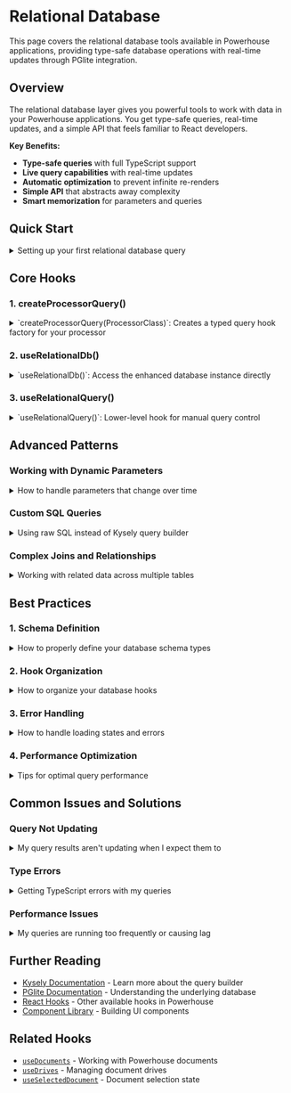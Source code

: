 # Relational Database

This page covers the relational database tools available in Powerhouse applications, providing type-safe database operations with real-time updates through PGlite integration.

## Overview

The relational database layer gives you powerful tools to work with data in your Powerhouse applications. You get type-safe queries, real-time updates, and a simple API that feels familiar to React developers.

**Key Benefits:**
- **Type-safe queries** with full TypeScript support
- **Live query capabilities** with real-time updates  
- **Automatic optimization** to prevent infinite re-renders
- **Simple API** that abstracts away complexity
- **Smart memorization** for parameters and queries

## Quick Start

<details>
<summary>Setting up your first relational database query</summary>

### Step 1: Define your database schema

```typescript
type MyDatabase = {
  users: {
    id: number;
    name: string;
    email: string;
  };
  posts: {
    id: number;
    title: string;
    content: string;
    author_id: number;
  };
};
```

### Step 2: Create a typed query hook

```typescript
import { createProcessorQuery } from '@powerhousedao/reactor-browser/relational';
import { MyProcessor } from './processors/my-processor';

// Create a typed query hook for your processor
const useTypedQuery = createProcessorQuery(MyProcessor);
```

### Step 3: Use it in your component

```typescript
// Simple query - no parameters needed
export function useUserList(driveId: string) {
  return useTypedQuery(driveId, db => {
    return db.selectFrom('users').selectAll().compile();
  });
}

// Query with parameters
export function useUserById(driveId: string, userId: number) {
  return useTypedQuery(
    driveId,
    (db, params) => {
      return db
        .selectFrom('users')
        .selectAll()
        .where('id', '=', params.userId)
        .compile();
    },
    { userId }
  );
}
```

### Step 4: Use in your React component

```typescript
function UserList({ driveId }: { driveId: string }) {
  const { isLoading, error, result } = useUserList(driveId);

  if (isLoading) return <div>Loading...</div>;
  if (error) return <div>Error: {error.message}</div>;
  if (!result) return <div>No data</div>;

  return (
    <ul>
      {result.rows.map(user => (
        <li key={user.id}>
          {user.name} - {user.email}
        </li>
      ))}
    </ul>
  );
}
```

</details>

## Core Hooks

### 1. createProcessorQuery()

<details>
<summary>`createProcessorQuery(ProcessorClass)`: Creates a typed query hook factory for your processor</summary>

### Function Name and Signature

```typescript
function createProcessorQuery<Schema>(
  ProcessorClass: RelationalDbProcessorClass<Schema>
): TypedQueryHook<Schema>
```

### Description

Creates a typed query hook factory for a specific processor class. This is the main function you'll use to create hooks for querying your relational database.

### Usage Example

```typescript
import { createProcessorQuery } from '@powerhousedao/reactor-browser/relational';
import { MyProcessor } from './processors/my-processor';

// Create a typed query hook for your processor
const useTypedQuery = createProcessorQuery(MyProcessor);

// Use it to create specific query hooks
export const useUsers = (driveId: string) => {
  return useTypedQuery(driveId, (db) => {
    return db.selectFrom('users').selectAll().compile();
  });
};

// With parameters
export const useUsersByStatus = (driveId: string, status: string) => {
  return useTypedQuery(
    driveId,
    (db, params) => {
      return db
        .selectFrom('users')
        .selectAll()
        .where('status', '=', params.status)
        .compile();
    },
    { status }
  );
};
```

### Parameters

The returned hook accepts:
- `driveId`: The ID of the drive
- `queryCallback`: Function that receives the database instance and optional parameters
- `parameters`: Optional parameters for the query

### Return Value

```typescript
{
  isLoading: boolean;      // True while loading or retrying
  error: Error | null;     // Any error that occurred
  result: LiveQueryResults<T> | null;  // Query results with live updates
}
```

### Notes / Caveats

- Create one `useTypedQuery` hook per processor
- The hook includes automatic retry logic for common errors
- Parameters are automatically memoized
- Queries are live and will update automatically when data changes

</details>

### 2. useRelationalDb()

<details>
<summary>`useRelationalDb<Schema>()`: Access the enhanced database instance directly</summary>

### Hook Name and Signature

```typescript
function useRelationalDb<Schema>(): IRelationalDb<Schema>
```

### Description

Provides direct access to the enhanced Kysely database instance with live query capabilities. Use this when you need to perform relational database operations outside of the typical query patterns.

### Usage Example

```typescript
import { useRelationalDb } from '@powerhousedao/reactor-browser/relational';

function DatabaseOperations() {
  const { db, isLoading, error } = useRelationalDb<MyDatabase>();
  
  const createUser = async (name: string, email: string) => {
    if (!db) return;
    
    // Direct database operations
    await db
      .insertInto('users')
      .values({ name, email })
      .execute();
  };
  
  if (isLoading) return <div>Database initializing...</div>;
  if (error) return <div>Database error: {error.message}</div>;
  
  return (
    <button onClick={() => createUser('John', 'john@example.com')}>
      Create User
    </button>
  );
}
```

### Parameters

- `Schema` - TypeScript type defining your database schema

### Return Value

```typescript
{
  db: EnhancedKysely<Schema> | null;    // Enhanced Kysely instance with live capabilities
  isLoading: boolean;                   // True while database is initializing
  error: Error | null;                  // Any initialization error
}
```

### Notes / Caveats

- Always check if `db` is not null before using it
- The database instance includes both Kysely methods and live query capabilities
- Use this for direct database operations like inserts, updates, and deletes
- For queries, prefer `createProcessorQuery()` which provides better optimization

### Related Hooks

- [`createProcessorQuery`](#1-createprocessorquery) - For optimized queries
- [`useRelationalQuery`](#3-userelationalquery) - For manual query control

</details>

### 3. useRelationalQuery()

<details>
<summary>`useRelationalQuery<Schema, T, TParams>()`: Lower-level hook for manual query control</summary>

### Hook Name and Signature

```typescript
function useRelationalQuery<Schema, T, TParams>(
  queryCallback: (db: EnhancedKysely<Schema>, parameters?: TParams) => QueryCallbackReturnType,
  parameters?: TParams
): QueryResult<T>
```

### Description

Lower-level hook for creating live queries with manual control over the query callback and parameters. Most developers should use `createProcessorQuery()` instead, but this hook is useful for advanced use cases.

### Usage Example

```typescript
import { useRelationalQuery } from '@powerhousedao/reactor-browser/relational';

function UserCount() {
  const { result, isLoading, error } = useRelationalQuery<MyDatabase, { count: number }>(
    (db) => {
      return db
        .selectFrom('users')
        .select(db.fn.count('id').as('count'))
        .compile();
    }
  );
  
  if (isLoading) return <div>Loading...</div>;
  if (error) return <div>Error: {error.message}</div>;
  
  return <div>User count: {result?.rows[0]?.count ?? 0}</div>;
}
```

### Parameters

- `queryCallback` - Function that receives the database instance and optional parameters
- `parameters` - Optional parameters for the query

### Return Value

```typescript
{
  result: LiveQueryResults<T> | null;  // Live query results
  isLoading: boolean;                  // Combined loading state
  error: Error | null;                 // Any error that occurred
}
```

### Notes / Caveats

- This hook doesn't include automatic parameter memoization
- Use `createProcessorQuery()` for better developer experience and optimization
- Useful for cases where you need manual control over the query lifecycle

### Related Hooks

- [`createProcessorQuery`](#1-createprocessorquery) - Recommended higher-level API
- [`useRelationalDb`](#2-usedelationaldb) - For direct database access

</details>

## Advanced Patterns

### Working with Dynamic Parameters

<details>
<summary>How to handle parameters that change over time</summary>

### Problem

You need to create queries that update automatically when search terms, filters, or other parameters change.

### Solution

The `createProcessorQuery` hook automatically handles parameter changes and memoizes them using deep comparison:

```typescript
function useSearchResults() {
  const [searchTerm, setSearchTerm] = useState('');
  const [category, setCategory] = useState('all');

  // Query automatically updates when searchTerm or category changes
  const result = useTypedQuery(
    (db, params) => {
      let query = db.selectFrom('products').selectAll();
      
      if (params.searchTerm) {
        query = query.where('name', 'like', `%${params.searchTerm}%`);
      }
      
      if (params.category !== 'all') {
        query = query.where('category', '=', params.category);
      }
      
      return query.compile();
    },
    { searchTerm, category }
  );

  return { result, setSearchTerm, setCategory };
}
```

### Key Points

- Parameters are automatically memoized using deep comparison
- No need to wrap parameters in `useMemo`
- Query re-runs only when parameter values actually change
- Works with complex nested objects

</details>

### Custom SQL Queries

<details>
<summary>Using raw SQL instead of Kysely query builder</summary>

### Problem

You need to write complex SQL queries that are easier to express in raw SQL than using the Kysely query builder.

### Solution

You can return raw SQL queries from your callback:

```typescript
function useCustomUserStats() {
  return useTypedQuery(() => {
    return {
      sql: `
        SELECT 
          u.name, 
          COUNT(p.id) as post_count,
          MAX(p.created_at) as last_post_date
        FROM users u 
        LEFT JOIN posts p ON u.id = p.author_id 
        GROUP BY u.id, u.name
        ORDER BY post_count DESC
      `
    };
  });
}

// With parameters
function useUserPostsByDateRange(startDate: string, endDate: string) {
  return useTypedQuery(
    (db, params) => {
      return {
        sql: `
          SELECT p.*, u.name as author_name
          FROM posts p
          JOIN users u ON p.author_id = u.id
          WHERE p.created_at BETWEEN $1 AND $2
          ORDER BY p.created_at DESC
        `,
        parameters: [params.startDate, params.endDate]
      };
    },
    { startDate, endDate }
  );
}
```

### Key Points

- Return an object with `sql` and optional `parameters` properties
- Use parameterized queries ($1, $2, etc.) for dynamic values
- You can mix Kysely and raw SQL approaches in the same application

</details>

### Complex Joins and Relationships

<details>
<summary>Working with related data across multiple tables</summary>

### Problem

You need to fetch related data from multiple tables with complex relationships.

### Solution

Use Kysely's join capabilities within your query callbacks:

```typescript
function useUsersWithPosts() {
  return useTypedQuery(db => {
    return db
      .selectFrom('users')
      .leftJoin('posts', 'users.id', 'posts.author_id')
      .select([
        'users.id',
        'users.name',
        'users.email',
        'posts.title as post_title',
        'posts.content as post_content'
      ])
      .compile();
  });
}

// More complex example with multiple joins and aggregations
function useUserDashboardData(userId: number) {
  return useTypedQuery(
    (db, params) => {
      return db
        .selectFrom('users')
        .leftJoin('posts', 'users.id', 'posts.author_id')
        .leftJoin('comments', 'posts.id', 'comments.post_id')
        .select([
          'users.id',
          'users.name',
          'users.email',
          db.fn.count('posts.id').as('post_count'),
          db.fn.count('comments.id').as('comment_count')
        ])
        .where('users.id', '=', params.userId)
        .groupBy(['users.id', 'users.name', 'users.email'])
        .compile();
    },
    { userId }
  );
}
```

### Key Points

- Use Kysely's join methods for related data
- Leverage aggregation functions for counts and calculations
- Type safety is maintained throughout complex queries

</details>

## Best Practices

### 1. Schema Definition

<details>
<summary>How to properly define your database schema types</summary>

Always define clear TypeScript interfaces for your database schema:

```typescript
// ✅ Good - Clear, typed schema
type AppDatabase = {
  users: {
    id: number;
    name: string;
    email: string;
    created_at: Date;
    updated_at: Date;
  };
  posts: {
    id: number;
    title: string;
    content: string;
    author_id: number;
    published: boolean;
    created_at: Date;
  };
};

// ❌ Avoid - Vague or missing types
type BadDatabase = {
  users: any;
  posts: Record<string, unknown>;
};
```

</details>

### 2. Hook Organization

<details>
<summary>How to organize your database hooks</summary>

Create focused, reusable hooks for different data access patterns:

```typescript
// ✅ Good - Focused, reusable hooks
export function useUsers() {
  return useTypedQuery(db => 
    db.selectFrom('users').selectAll().compile()
  );
}

export function useUserById(id: number) {
  return useTypedQuery(
    (db, params) => db
      .selectFrom('users')
      .selectAll()
      .where('id', '=', params.id)
      .compile(),
    { id }
  );
}

export function useActiveUsers() {
  return useTypedQuery(db => 
    db.selectFrom('users')
      .selectAll()
      .where('active', '=', true)
      .compile()
  );
}

// ❌ Avoid - Too generic or complex
export function useEverything() {
  return useTypedQuery(db => 
    db.selectFrom('users')
      .leftJoin('posts', 'users.id', 'posts.author_id')
      .leftJoin('comments', 'posts.id', 'comments.post_id')
      .selectAll() // Too much data
      .compile()
  );
}
```

</details>

### 3. Error Handling

<details>
<summary>How to handle loading states and errors</summary>

Always handle loading and error states in your components:

```typescript
function UserList() {
  const { isLoading, error, result } = useUsers();

  // ✅ Good - Handle all states
  if (isLoading) return <LoadingSpinner />;
  if (error) return <ErrorMessage error={error} />;
  if (!result) return <NoDataMessage />;

  return (
    <ul>
      {result.rows.map(user => (
        <li key={user.id}>{user.name}</li>
      ))}
    </ul>
  );
}

// ❌ Avoid - Missing error handling
function BadUserList() {
  const { result } = useUsers();
  
  return (
    <ul>
      {result?.rows.map(user => (
        <li key={user.id}>{user.name}</li>
      ))}
    </ul>
  );
}
```

</details>

### 4. Performance Optimization

<details>
<summary>Tips for optimal query performance</summary>

- **Keep queries focused**: Don't select unnecessary columns or join too many tables
- **Use parameters wisely**: The automatic memoization handles most cases, but avoid creating new objects unnecessarily
- **Consider query frequency**: For data that changes rarely, consider caching strategies

```typescript
// ✅ Good - Focused query
function useUserNames() {
  return useTypedQuery(db => 
    db.selectFrom('users')
      .select(['id', 'name'])  // Only what you need
      .compile()
  );
}

// ✅ Good - Stable parameters
function useUsersByStatus(status: string) {
  return useTypedQuery(
    (db, params) => db
      .selectFrom('users')
      .selectAll()
      .where('status', '=', params.status)
      .compile(),
    { status } // Simple, stable parameter
  );
}

// ❌ Avoid - Unnecessary data
function useEverythingAboutUsers() {
  return useTypedQuery(db => 
    db.selectFrom('users')
      .leftJoin('posts', 'users.id', 'posts.author_id')
      .selectAll() // Too much data
      .compile()
  );
}
```

</details>

## Common Issues and Solutions

### Query Not Updating

<details>
<summary>My query results aren't updating when I expect them to</summary>

### Problem
Your query results don't update when you expect them to, even though you've changed parameters.

### Solution
Check that your parameters are actually changing in content, not just reference:

```typescript
// ✅ Good - Parameters change in content
const [userId, setUserId] = useState(1);
const result = useUserById(userId); // Updates when userId changes

// ❌ Common mistake - Same content, different objects
const result = useTypedQuery(
  (db, params) => /* query */,
  { userId: user.id } // New object every render, but same content
);

// ✅ Better - Extract stable values
const userId = user.id;
const result = useTypedQuery(
  (db, params) => /* query */,
  { userId } // Stable parameter
);
```

### Debugging Tips
- Log your parameters to see if they're actually changing
- Check the `isLoading` state to see if queries are re-running
- Use React DevTools to inspect hook state changes

</details>

### Type Errors

<details>
<summary>Getting TypeScript errors with my queries</summary>

### Problem
TypeScript is showing errors about query return types or database schema.

### Solution
Make sure your callback returns the correct type:

```typescript
// ✅ Good - Returns QueryCallbackReturnType
const result = useTypedQuery(db => {
  return db.selectFrom('users').selectAll().compile(); // Has sql property
});

// ❌ Error - Missing .compile()
const result = useTypedQuery(db => {
  return db.selectFrom('users').selectAll(); // No sql property
});

// ✅ Good - Raw SQL format
const result = useTypedQuery(() => {
  return {
    sql: 'SELECT * FROM users',
    parameters: []
  };
});
```

</details>

### Performance Issues

<details>
<summary>My queries are running too frequently or causing lag</summary>

### Problem
Your queries are running more often than expected, causing performance issues.

### Solution
Check for unstable parameters or overly complex queries:

```typescript
// ❌ Problem - New object every render
function BadComponent({ user }) {
  const result = useTypedQuery(
    (db, params) => /* query */,
    { 
      filter: { status: 'active', dept: user.department } // New object each render
    }
  );
}

// ✅ Solution - Stable parameters
function GoodComponent({ user }) {
  const filter = useMemo(() => ({
    status: 'active',
    dept: user.department
  }), [user.department]);
  
  const result = useTypedQuery(
    (db, params) => /* query */,
    { filter }
  );
}

// ✅ Even better - Direct values
function BetterComponent({ user }) {
  const result = useTypedQuery(
    (db, params) => /* query */,
    { 
      status: 'active', 
      dept: user.department 
    }
  );
}
```

</details>

## Further Reading

- [Kysely Documentation](https://kysely.dev/) - Learn more about the query builder
- [PGlite Documentation](https://pglite.dev/) - Understanding the underlying database
- [React Hooks](/academy/APIReferences/ReactHooks) - Other available hooks in Powerhouse
- [Component Library](/academy/ComponentLibrary/DocumentEngineering) - Building UI components

## Related Hooks

- [`useDocuments`](/academy/APIReferences/ReactHooks#usedocuments) - Working with Powerhouse documents
- [`useDrives`](/academy/APIReferences/ReactHooks#usedrives) - Managing document drives
- [`useSelectedDocument`](/academy/APIReferences/ReactHooks#useselecteddocument) - Document selection state 